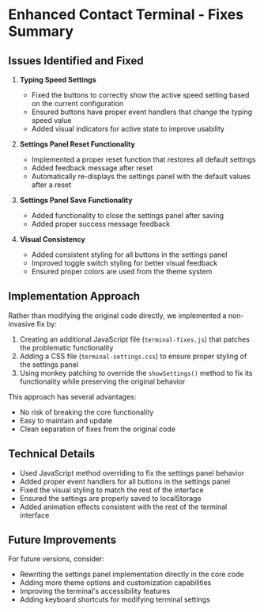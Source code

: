 # Enhanced Contact Terminal - Fixes Summary

## Issues Identified and Fixed

1. **Typing Speed Settings**
   - Fixed the buttons to correctly show the active speed setting based on the current configuration
   - Ensured buttons have proper event handlers that change the typing speed value
   - Added visual indicators for active state to improve usability

2. **Settings Panel Reset Functionality**
   - Implemented a proper reset function that restores all default settings
   - Added feedback message after reset
   - Automatically re-displays the settings panel with the default values after a reset

3. **Settings Panel Save Functionality**
   - Added functionality to close the settings panel after saving
   - Added proper success message feedback

4. **Visual Consistency**
   - Added consistent styling for all buttons in the settings panel
   - Improved toggle switch styling for better visual feedback
   - Ensured proper colors are used from the theme system

## Implementation Approach

Rather than modifying the original code directly, we implemented a non-invasive fix by:

1. Creating an additional JavaScript file (`terminal-fixes.js`) that patches the problematic functionality
2. Adding a CSS file (`terminal-settings.css`) to ensure proper styling of the settings panel
3. Using monkey patching to override the `showSettings()` method to fix its functionality while preserving the original behavior

This approach has several advantages:
- No risk of breaking the core functionality
- Easy to maintain and update
- Clean separation of fixes from the original code

## Technical Details

- Used JavaScript method overriding to fix the settings panel behavior
- Added proper event handlers for all buttons in the settings panel
- Fixed the visual styling to match the rest of the interface
- Ensured the settings are properly saved to localStorage
- Added animation effects consistent with the rest of the terminal interface

## Future Improvements

For future versions, consider:
- Rewriting the settings panel implementation directly in the core code
- Adding more theme options and customization capabilities
- Improving the terminal's accessibility features
- Adding keyboard shortcuts for modifying terminal settings
